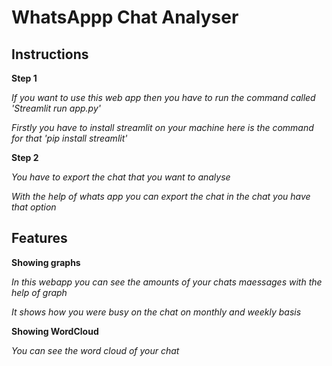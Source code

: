 # WhatsAppp Chat Analyser

## Instructions

**Step 1**

*If you want to use this web app then you have to run the command called 'Streamlit run app.py'*

*Firstly you have to install streamlit on your machine here is the command for that 'pip install streamlit'*

**Step 2**

*You have to export the chat that you want to analyse*

*With the help of whats app you can export the chat in the chat you have that option*

## Features

**Showing graphs**

*In this webapp you can see the amounts of your chats maessages with the help of graph*

*It shows how you were busy on the chat on monthly and weekly basis*

**Showing WordCloud**

*You can see the word cloud of your chat*
